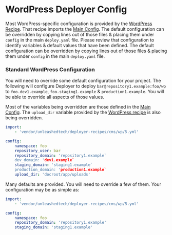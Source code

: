 # WordPress Deployer Config
Most WordPress-specific configuration is provided by the [WordPress Recipe](5.yml).
That recipe imports the [Main Config](../../config.yml). The default
configuration can be overridden by copying lines out of those files & placing
them under `config` in the main `deploy.yaml` file. Please review that configuration
to identify variables & default values that have been defined. The default
configuration can be overridden by copying lines out of those files & placing
them under `config` in the main `deploy.yaml` file.

### Standard WordPress Configuration

You will need to override some default configuration for your project.
The following will configure Deployer to deploy `bar@repository1.example:foo/wp`
to `foo.dev1.example`, `foo.staging1.example` & `production1.example`. You will be able to override all aspects of those values.

Most of the variables being overridden are those defined in the [Main Config](../../config.yml).
The `upload_dir` variable provided by the [WordPress recipe](5.yml) is also
being overridden.

```yaml
import:
    - 'vendor/unleashedtech/deployer-recipes/cms/wp/5.yml'

config:
    namespace: foo
    repository_user: bar
    repository_domain: 'repository1.example`
    dev_domain: 'dev1.example`
    staging_domain: 'staging1.example`
    production_domain: 'production1.example`
    upload_dir: 'docroot/app/uploads'
```

Many defaults are provided. You will need to override a few of them. Your configuration
may be as simple as:

```yaml
import:
    - 'vendor/unleashedtech/deployer-recipes/cms/wp/5.yml'

config:
    namespace: foo
    repository_domain: 'repository1.example'
    staging_domain: 'staging1.example'
```
